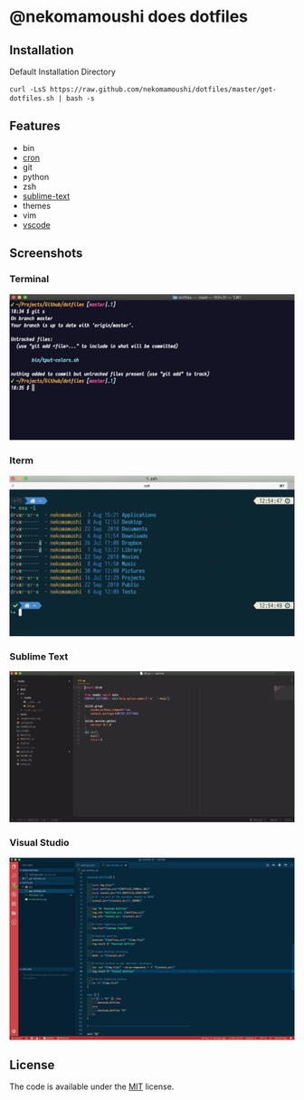 # @nekomamoushi does dotfiles

## Installation

Default Installation Directory

```
curl -LsS https://raw.github.com/nekomamoushi/dotfiles/master/get-dotfiles.sh | bash -s
```

## Features

- bin
- [cron](etc/cron/README.md)
- git
- python
- zsh
- [sublime-text](etc/sublime/README.md)
- themes
- vim
- [vscode](etc/vscode/README.md)

## Screenshots

### Terminal

![Screenshot](screenshots/terminal.png)

### Iterm

![Screenshot](screenshots/iterm.png)

### Sublime Text

![Screenshot](screenshots/sublime.png)

### Visual Studio

![Screenshot](screenshots/vscode.png)

## License

The code is available under the [MIT](LICENSE) license.
